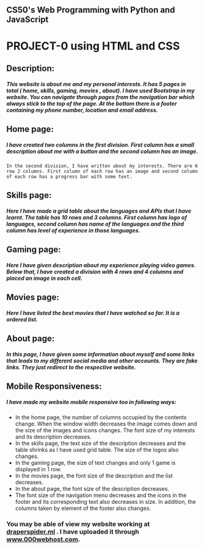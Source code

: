 ## CS50's Web Programming with Python and JavaScript

# PROJECT-0 using HTML and CSS

## Description:
#####   This website is about me and my personal interests. It has 5 pages in total ( home, skills, gaming, movies , about). I have used Bootstrap in my website. You can navigate through pages from the navigation bar which always stick to the top of the page. At the bottom there is a footer containing my phone number, location and email address.

## Home page:
#####	  I have created two columns in the first division. First column has a small description about me with a button and the second column has an image.
	In the second division, I have written about my interests. There are 6 row 2 columns. First column of each row has an image and second column of each row has a progress bar with some text.

## Skills page:
#####	  Here I have made a grid table about the languages and APIs that I have learnt. The table has 10 rows and 3 columns. First column has logo of languages, second column has name of the languages and the third column has level of experience in those languages.

## Gaming page:
#####	  Here I have given description about my experience playing video games. Below that, I have created a division with 4 rows and 4 columns and placed an image in each cell.

## Movies page:
##### 	Here I have listed the best movies that I have watched so far. It is a ordered list.

## About page:
#####   In this page, I have given some information about myself and some links that leads to my different social media and other accounts. They are fake links. They just redirect to the respective website.


## Mobile Responsiveness:
##### 	I have made my website mobile responsive too in following ways:

*	In the home page, the number of columns occupied by the contents change. When the window width decreases the image comes down and the size of the images and icons changes. The font size of my interests and its description decreases.
*	In the skills page, the text size of the description decreases and the table shrinks as I have used grid table. The size of the logos also changes.
*	In the gaming page, the size of text changes and only 1 game is displayed in 1 row.
*	In the movies page, the font size of the description and the list decreases.
*	In the about page, the font size of the description decreases.
*	The font size of the navigation menu decreases and the icons in the footer and its corresponding text also decreases in size. In addition, the columns taken by element of the footer also changes.


### You may be able of view my website working at [draperspider.ml](www.draperspider.ml) . I have uploaded it through www.000webhost.com.
